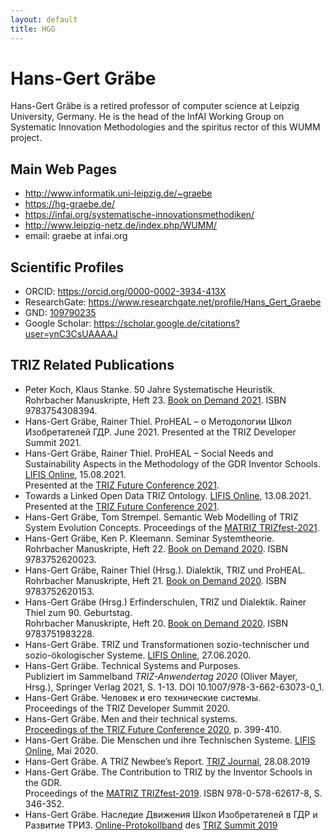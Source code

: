```yaml
---
layout: default
title: HGG
---
```


# Hans-Gert Gräbe

Hans-Gert Gräbe is a retired professor of computer science at Leipzig
University, Germany. He is the head of the InfAI Working Group on Systematic
Innovation Methodologies and the spiritus rector of this WUMM project. 

## Main Web Pages

* <http://www.informatik.uni-leipzig.de/~graebe>
* <https://hg-graebe.de/>
* <https://infai.org/systematische-innovationsmethodiken/> 
* <http://www.leipzig-netz.de/index.php/WUMM/>
* email: graebe at infai.org

## Scientific Profiles

* ORCID: <https://orcid.org/0000-0002-3934-413X>
* ResearchGate: <https://www.researchgate.net/profile/Hans_Gert_Graebe>
* GND: [109790235](http://d-nb.info/gnd/109790235)
* Google Scholar: <https://scholar.google.de/citations?user=ynC3CsUAAAAJ>

## TRIZ Related Publications

<ul>
<li>Peter Koch, Klaus Stanke. 50 Jahre Systematische Heuristik.<br />
Rohrbacher Manuskripte, Heft 23. <a href="https://www.bod.de/buchshop/50-jahre-systematische-heuristik-peter-koch-9783754308394">Book on Demand 2021</a>. ISBN 9783754308394.</li>
<li>Hans-Gert Gräbe, Rainer Thiel. ProHEAL – о Методологии Школ Изобретателей ГДР. June 2021. Presented at the TRIZ Developer Summit 2021.</li>
<li>Hans-Gert Gräbe, Rainer Thiel. ProHEAL – Social Needs and Sustainability Aspects in the Methodology of the GDR Inventor Schools. <a href="http://dx.doi.org/10.14625/graebe_20210815">LIFIS Online</a>, 15.08.2021.<br />
Presented at the <a href="https://tfc21.events.unibz.it/">TRIZ Future Conference 2021</a>.</li>
<li>Towards a Linked Open Data TRIZ Ontology. <a href="http://dx.doi.org/10.14625/graebe_20210813">LIFIS Online</a>, 13.08.2021.<br />
Presented at the <a href="https://tfc21.events.unibz.it/">TRIZ Future Conference 2021</a>.</li>
<li>Hans-Gert Gräbe, Tom Strempel. Semantic Web Modelling of TRIZ System Evolution Concepts. Proceedings of the <a href="https://matriz.org/trizfest-2021/">MATRIZ </a><a href="https://matriz.org/trizfest-2021/">TRIZfest-2021</a>.</li>
<li>Hans-Gert Gräbe, Ken P. Kleemann. Seminar Systemtheorie.<br />
Rohrbacher Manuskripte, Heft 22. <a href="https://www.bod.de/buchshop/seminar-systemtheorie-9783752620023">Book on Demand 2020</a>. ISBN 9783752620023.</li>
<li>Hans-Gert Gräbe, Rainer Thiel (Hrsg.). Dialektik, TRIZ und ProHEAL.<br />
Rohrbacher Manuskripte, Heft 21. <a href="https://www.bod.de/buchshop/dialektik-triz-und-proheal-rainer-thiel-9783752620153">Book on Demand 2020</a>. ISBN 9783752620153.</li>
<li>Hans-Gert Gräbe (Hrsg.) Erfinderschulen, TRIZ und Dialektik. Rainer Thiel zum 90. Geburtstag.<br />
Rohrbacher Manuskripte, Heft 20. <a href="https://www.bod.de/buchshop/erfinderschulen-triz-und-dialektik-9783751983228">Book on Demand 2020</a>. ISBN 9783751983228.</li>
<li>Hans-Gert Gräbe. TRIZ und Transformationen sozio-technischer und sozio-ökologischer Systeme. <a href="http://dx.doi.org/10.14625/graebe_20200627">LIFIS Online</a>, 27.06.2020.</li>
<li>Hans-Gert Gräbe. Technical Systems and Purposes.<br />
Publiziert im Sammelband <em>TRIZ-Anwendertag 2020</em> (Oliver Mayer, Hrsg.), Springer Verlag 2021, S. 1-13. DOI 10.1007/978-3-662-63073-0_1.</li>
<li>Hans-Gert Gräbe. Человек и его технические системы.<br />
Proceedings of the TRIZ Developer Summit 2020.</li>
<li>Hans-Gert Gräbe. Men and their technical systems.<br />
<a href="https://link.springer.com/book/10.1007/978-3-030-61295-5">Proceedings of the TRIZ Future Conference 2020</a>, p. 399-410.</li>
<li>Hans-Gert Gräbe. Die Menschen und ihre Technischen Systeme. <a href="http://dx.doi.org/10.14625/graebe_20200519">LIFIS Online</a>, Mai 2020.</li>
<li>Hans-Gert Gräbe. A TRIZ Newbee&#8217;s Report. <a href="https://triz-journal.com/a-triz-newbees-report/">TRIZ Journal</a>, 28.08.2019</li>
<li>Hans-Gert Gräbe. The Contribution to TRIZ by the Inventor Schools in the GDR.<br />
Proceedings of the <a href="https://matriz.org/trizfest-2019/">MATRIZ TRIZfest-2019</a>. ISBN 978-0-578-62617-8, S. 346-352.</li>
<li>Hans-Gert Gräbe. Наследие Движения Школ Изобретателeй в ГДР и Развитиe ТРИЗ. <a href="http://triz-summit.ru/confer/tds-2019/articles/it/">Online-Protokollband</a> des <a href="http://triz-summit.ru/confer/tds-2019/">TRIZ Summit 2019</a></li>
</ul>